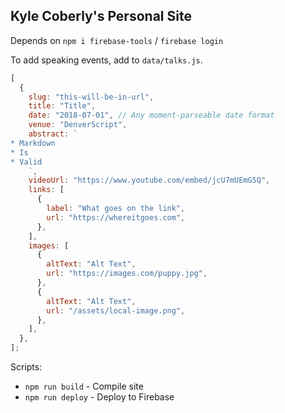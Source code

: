 ## Kyle Coberly's Personal Site

Depends on `npm i firebase-tools` / `firebase login`

To add speaking events, add to `data/talks.js`.

```js
[
  {
    slug: "this-will-be-in-url",
    title: "Title",
    date: "2018-07-01", // Any moment-parseable date format
    venue: "DenverScript",
    abstract: `
* Markdown
* Is
* Valid
    `,
    videoUrl: "https://www.youtube.com/embed/jcU7mUEmG5Q",
    links: [
      {
        label: "What goes on the link",
        url: "https://whereitgoes.com",
      },
    ],
    images: [
      {
        altText: "Alt Text",
        url: "https://images.com/puppy.jpg",
      },
      {
        altText: "Alt Text",
        url: "/assets/local-image.png",
      },
    ],
  },
];
```

Scripts:

- `npm run build` - Compile site
- `npm run deploy` - Deploy to Firebase

